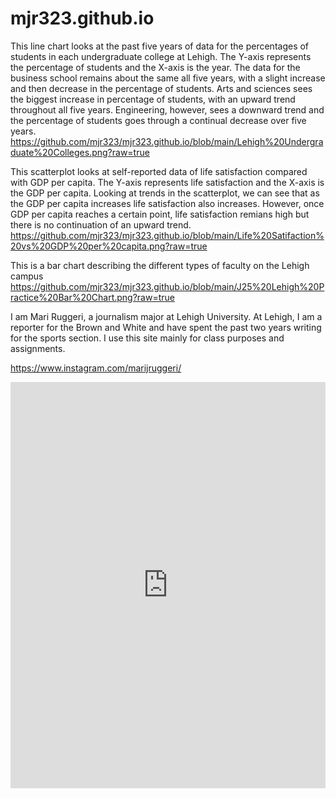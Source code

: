 # mjr323.github.io
This line chart looks at the past five years of data for the percentages of students in each undergraduate college at Lehigh. The Y-axis represents the percentage of students and the X-axis is the year. The data for the business school remains about the same all five years, with a slight increase and then decrease in the percentage of students. Arts and sciences sees the biggest increase in percentage of students, with an upward trend throughout all five years. Engineering, however, sees a downward trend and the percentage of students goes through a continual decrease over five years.
https://github.com/mjr323/mjr323.github.io/blob/main/Lehigh%20Undergraduate%20Colleges.png?raw=true

This scatterplot looks at self-reported data of life satisfaction compared with GDP per capita. The Y-axis represents life satisfaction and the X-axis is the GDP per capita. Looking at trends in the scatterplot, we can see that as the GDP per capita increases life satisfaction also increases. However, once GDP per capita reaches a certain point, life satisfaction remians high but there is no continuation of an upward trend.
https://github.com/mjr323/mjr323.github.io/blob/main/Life%20Satifaction%20vs%20GDP%20per%20capita.png?raw=true

This is a bar chart describing the different types of faculty on the Lehigh campus
https://github.com/mjr323/mjr323.github.io/blob/main/J25%20Lehigh%20Practice%20Bar%20Chart.png?raw=true

I am Mari Ruggeri, a journalism major at Lehigh University.
At Lehigh, I am a reporter for the Brown and White and have spent the past two years writing for the sports section.
I use this site mainly for class purposes and assignments.

https://www.instagram.com/marijruggeri/

<iframe src='https://cdn.knightlab.com/libs/timeline3/latest/embed/index.html?source=1MEUttKEzCo3sPAMUdwUmQ_FLHAptS1-pHjuKykGhtjs&font=Default&lang=en&initial_zoom=2&height=650' width='100%' height='650' webkitallowfullscreen mozallowfullscreen allowfullscreen frameborder='0'></iframe>

